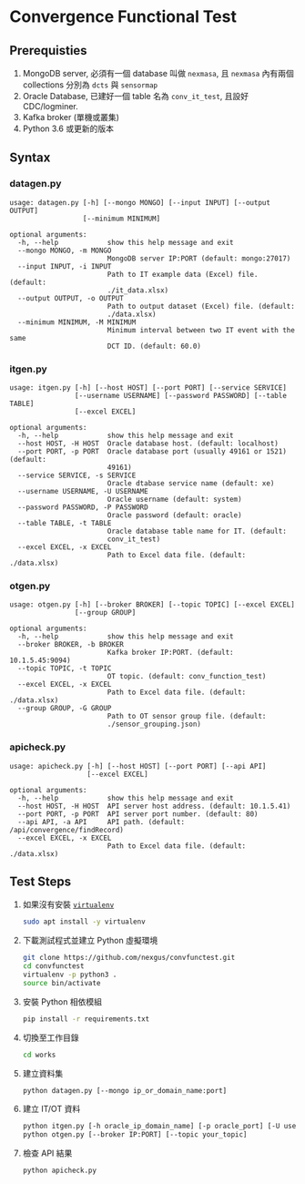 # Convergence Functional Test

## Prerequisties
1.  MongoDB server, 必須有一個 database 叫做 `nexmasa`, 且 `nexmasa` 內有兩個 collections 分別為 `dcts` 與 `sensormap`
1.  Oracle Database, 已建好一個 table 名為 `conv_it_test`, 且設好 CDC/logminer.
1.  Kafka broker (單機或叢集)
1.  Python 3.6 或更新的版本

## Syntax
### datagen.py
```
usage: datagen.py [-h] [--mongo MONGO] [--input INPUT] [--output OUTPUT]
                  [--minimum MINIMUM]

optional arguments:
  -h, --help            show this help message and exit
  --mongo MONGO, -m MONGO
                        MongoDB server IP:PORT (default: mongo:27017)
  --input INPUT, -i INPUT
                        Path to IT example data (Excel) file. (default:
                        ./it_data.xlsx)
  --output OUTPUT, -o OUTPUT
                        Path to output dataset (Excel) file. (default:
                        ./data.xlsx)
  --minimum MINIMUM, -M MINIMUM
                        Minimum interval between two IT event with the same
                        DCT ID. (default: 60.0)
```

### itgen.py
```
usage: itgen.py [-h] [--host HOST] [--port PORT] [--service SERVICE]
                [--username USERNAME] [--password PASSWORD] [--table TABLE]
                [--excel EXCEL]

optional arguments:
  -h, --help            show this help message and exit
  --host HOST, -H HOST  Oracle database host. (default: localhost)
  --port PORT, -p PORT  Oracle database port (usually 49161 or 1521) (default:
                        49161)
  --service SERVICE, -s SERVICE
                        Oracle dtabase service name (default: xe)
  --username USERNAME, -U USERNAME
                        Oracle username (default: system)
  --password PASSWORD, -P PASSWORD
                        Oracle password (default: oracle)
  --table TABLE, -t TABLE
                        Oracle database table name for IT. (default:
                        conv_it_test)
  --excel EXCEL, -x EXCEL
                        Path to Excel data file. (default: ./data.xlsx)
```

### otgen.py
```
usage: otgen.py [-h] [--broker BROKER] [--topic TOPIC] [--excel EXCEL]
                [--group GROUP]

optional arguments:
  -h, --help            show this help message and exit
  --broker BROKER, -b BROKER
                        Kafka broker IP:PORT. (default: 10.1.5.45:9094)
  --topic TOPIC, -t TOPIC
                        OT topic. (default: conv_function_test)
  --excel EXCEL, -x EXCEL
                        Path to Excel data file. (default: ./data.xlsx)
  --group GROUP, -G GROUP
                        Path to OT sensor group file. (default:
                        ./sensor_grouping.json)
```

### apicheck.py
```
usage: apicheck.py [-h] [--host HOST] [--port PORT] [--api API]
                   [--excel EXCEL]

optional arguments:
  -h, --help            show this help message and exit
  --host HOST, -H HOST  API server host address. (default: 10.1.5.41)
  --port PORT, -p PORT  API server port number. (default: 80)
  --api API, -a API     API path. (default: /api/convergence/findRecord)
  --excel EXCEL, -x EXCEL
                        Path to Excel data file. (default: ./data.xlsx)
```

## Test Steps
1.  如果沒有安裝 [`virtualenv`](https://pypi.org/project/virtualenv/)
    ```bash
    sudo apt install -y virtualenv
    ```
1.  下載測試程式並建立 Python 虛擬環境
    ```bash
    git clone https://github.com/nexgus/convfunctest.git
    cd convfunctest
    virtualenv -p python3 .
    source bin/activate
    ```
1.  安裝 Python 相依模組
    ```bash
    pip install -r requirements.txt
    ```
1.  切換至工作目錄
    ```bash
    cd works
    ```
1.  建立資料集
    ```bash
    python datagen.py [--mongo ip_or_domain_name:port]
    ```
1.  建立 IT/OT 資料
    ```bash
    python itgen.py [-h oracle_ip_domain_name] [-p oracle_port] [-U username] [-P password]
    python otgen.py [--broker IP:PORT] [--topic your_topic]
    ```
1.  檢查 API 結果
    ```bash
    python apicheck.py 
    ```